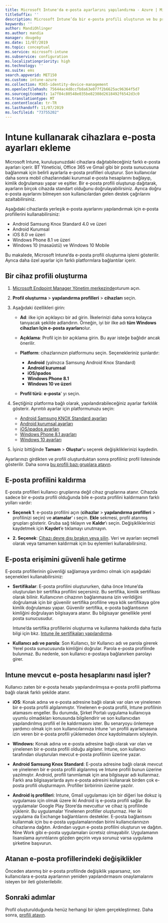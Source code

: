 ```yaml
---
title: Microsoft Intune'da e-posta ayarlarını yapılandırma - Azure | Microsoft Docs
titleSuffix: ''
description: Microsoft Intune’da bir e-posta profili oluşturun ve bu profili Android Kurumsal, iOS ve Windows cihazlarına dağıtın. Yönettiğiniz cihazlarda şirket e-postasına bağlanmak için bir e-posta sunucusu ve kimlik doğrulama yönteminin de dahil olduğu yaygın e-posta ayarlarını yapılandırmak için e-posta profilini kullanın.
keywords: ''
author: MandiOhlinger
ms.author: mandia
manager: dougeby
ms.date: 11/07/2019
ms.topic: conceptual
ms.service: microsoft-intune
ms.subservice: configuration
ms.localizationpriority: high
ms.technology: ''
ms.suite: ems
search.appverid: MET150
ms.custom: intune-azure
ms.collection: M365-identity-device-management
ms.openlocfilehash: 75644ac4d8ccfb8a63e077f2b6625ac96364f5d7
ms.sourcegitcommit: 1a7f04c80548e035be82308d2618492f6542d3c0
ms.translationtype: MT
ms.contentlocale: tr-TR
ms.lasthandoff: 11/07/2019
ms.locfileid: "73755202"
---
```

# <a name="add-email-settings-to-devices-using-intune"></a>Intune kullanarak cihazlara e-posta ayarları ekleme

Microsoft Intune, kuruluşunuzdaki cihazlara dağıtabileceğiniz farklı e-posta ayarları içerir. BT Yöneticisi, Office 365 ve Gmail gibi bir posta sunucusuna bağlanmak için belirli ayarlarla e-posta profilleri oluşturur. Son kullanıcılar daha sonra mobil cihazlarındaki kurumsal e-posta hesaplarını bağlayıp, kimlik doğrulaması yapar ve eşitler. Bir e-posta profili oluşturup dağıtarak, ayarların birçok cihazda standart olduğunu doğrulayabilirsiniz. Ayrıca doğru e-posta ayarlarını bilmeyen son kullanıcılardan gelen destek çağrılarını azaltabilirsiniz.

Aşağıdaki cihazlarda yerleşik e-posta ayarlarını yapılandırmak için e-posta profillerini kullanabilirsiniz:

- Android Samsung Knox Standard 4.0 ve üzeri
- Android Kurumsal
- iOS 8.0 ve üzeri
- Windows Phone 8.1 ve üzeri
- Windows 10 (masaüstü) ve Windows 10 Mobile

Bu makalede, Microsoft Intune’da e-posta profili oluşturma işlemi gösterilir. Ayrıca daha özel ayarlar için farklı platformlara bağlantılar içerir.

## <a name="create-a-device-profile"></a>Bir cihaz profili oluşturma

1. [Microsoft Endpoint Manager Yönetim merkezinde](https://go.microsoft.com/fwlink/?linkid=2109431)oturum açın.
2. **Profil oluşturma** > **yapılandırma profilleri** > **cihazları** seçin.
3. Aşağıdaki özellikleri girin:

    - **Ad**: ilke için açıklayıcı bir ad girin. İlkelerinizi daha sonra kolayca tanıyacak şekilde adlandırın. Örneğin, iyi bir ilke adı **tüm Windows cihazları Için e-posta ayarları**olur.
    - **Açıklama**: Profil için bir açıklama girin. Bu ayar isteğe bağlıdır ancak önerilir.
    - **Platform**: cihazlarınızın platformunu seçin. Seçenekleriniz şunlardır:

        - **Android** (yalnızca Samsung Android Knox Standard)
        - **Android kurumsal**
        - **iOS/ıpados**
        - **Windows Phone 8.1**
        - **Windows 10 ve üzeri**

    - **Profil türü**: **e-posta**' yı seçin.

4. Seçtiğiniz platforma bağlı olarak, yapılandırabileceğiniz ayarlar farklılık gösterir. Ayrıntılı ayarlar için platformunuzu seçin:

    - [Android Samsung KNOX Standard ayarları](../email-settings-android.md)
    - [Android kurumsal ayarları](../email-settings-android-enterprise.md)
    - [iOS/ıpados ayarları](email-settings-ios.md)
    - [Windows Phone 8.1 ayarları](email-settings-windows-phone-8-1.md)
    - [Windows 10 ayarları](email-settings-windows-10.md)

5. İşiniz bittiğinde **Tamam** > **Oluştur**’u seçerek değişikliklerinizi kaydedin.

Ayarlarınızı girdikten ve profili oluşturduktan sonra profiliniz profil listesinde gösterilir. Daha sonra [bu profili bazı gruplara atayın](../device-profile-assign.md).

## <a name="remove-an-email-profile"></a>E-posta profilini kaldırma

E-posta profilleri kullanıcı gruplarına değil cihaz gruplarına atanır. Cihazda sadece bir e-posta profili olduğunda bile e-posta profilini kaldırmanın farklı yolları vardır:

- **Seçenek 1**: e-posta profilini açın (**cihazlar** > **yapılandırma profilleri** > profilinizi seçin) ve **atamalar**' ı seçin. **Ekle** sekmesi, profil atanmış grupları gösterir. Gruba sağ tıklayın ve **Kaldır**’ı seçin. Değişikliklerinizi kaydetmek için **Kaydet**’e tıklamayı unutmayın.

- **2. Seçenek**: [Cihazı devre dışı bırakın veya silin](../remote-actions/devices-wipe.md). Veri ve ayarları seçmeli olarak veya tamamen kaldırmak için bu eylemleri kullanabilirsiniz.

## <a name="secure-email-access"></a>E-posta erişimini güvenli hale getirme

E-posta profillerinin güvenliği sağlamaya yardımcı olmak için aşağıdaki seçenekleri kullanabilirsiniz:

- **Sertifikalar**: E-posta profilini oluştururken, daha önce Intune’da oluşturulan bir sertifika profilini seçersiniz. Bu sertifika, kimlik sertifikası olarak bilinir. Kullanıcının cihazının bağlanmasına izin verildiğini doğrulamak için bir güvenilir sertifika profiline veya kök sertifikaya göre kimlik doğrulaması yapar. Güvenilir sertifika, e-posta bağlantısının kimliğini doğrulayan bilgisayara atanır. Bu bilgisayar genellikle yerel posta sunucusudur.

  Intune’da sertifika profillerini oluşturma ve kullanma hakkında daha fazla bilgi için bkz. [Intune ile sertifikaları yapılandırma](../protect/certificates-configure.md).

- **Kullanıcı adı ve parola**: Son Kullanıcı, bir Kullanıcı adı ve parola girerek Yerel posta sunucusunda kimliğini doğrular. Parola e-posta profilinde bulunmaz. Bu nedenle, son kullanıcı e-postaya bağlanırken parolayı girer.

## <a name="how-intune-handles-existing-email-accounts"></a>Intune mevcut e-posta hesaplarını nasıl işler?

Kullanıcı zaten bir e-posta hesabı yapılandırılmışsa e-posta profili platforma bağlı olarak farklı şekilde atanır.

- **iOS**: Konak adına ve e-posta adresine bağlı olarak var olan ve yinelenen bir e-posta profili algılanmıştır. Yinelenen e-posta profili, Intune profilinin atamasını engeller. Bu durumda, Şirket Portalı uygulama kullanıcıya uyumlu olmadıkları konusunda bilgilendirir ve son kullanıcıdan yapılandırılmış profili el ile kaldırmasını ister. Bu senaryoyu önlemeye yardımcı olmak için son kullanıcılarınıza Intune 'un profili ayarlamasına izin veren bir e-posta profili yüklemeden *önce* kaydolmalarını söyleyin.

- **Windows:** Konak adına ve e-posta adresine bağlı olarak var olan ve yinelenen bir e-posta profili olduğu algılanır. Intune, son kullanıcı tarafından oluşturulan mevcut e-posta profilinin üzerine yazar.

- **Android Samsung Knox Standard**: E-posta adresine bağlı olarak mevcut ve yinelenen bir e-posta profili algılanmış ve Intune profili bunun üzerine yazılmıştır. Android, profili tanımlamak için ana bilgisayar adı kullanmaz. Farklı ana bilgisayarlarda aynı e-posta adresini kullanarak birden çok e-posta profili oluşturmayın. Profiller birbirinin üzerine yazılır.

- **Android iş profilleri**: Intune, Gmail uygulaması için bir diğeri Ise dokuz iş uygulaması için olmak üzere iki Android iş e-posta profili sağlar. Bu uygulamalar Google Play Store’da mevcuttur ve cihaz iş profilinde yüklenir. Bu uygulamalar Yinelenen profiller oluşturmaz. Her iki uygulama da Exchange bağlantılarını destekler. E-posta bağlantısını kullanmak için bu e-posta uygulamalarından birini kullanıcılarınızın cihazlarına dağıtın. Ardından uygun e-posta profilini oluşturun ve dağıtın. Nine Work gibi e-posta uygulamaları ücretsiz olmayabilir. Uygulamanın lisanslama ayrıntılarını gözden geçirin veya sorunuz varsa uygulama şirketine başvurun.

## <a name="changes-to-assigned-email-profiles"></a>Atanan e-posta profillerindeki değişiklikler

Önceden atanmış bir e-posta profilinde değişiklik yaparsanız, son kullanıcılara e-posta ayarlarının yeniden yapılandırmasını onaylamalarını isteyen bir ileti gösterilebilir.

## <a name="next-steps"></a>Sonraki adımlar

Profil oluşturulduğunda henüz herhangi bir işlem gerçekleştirmez. Daha sonra, [profili atayın](../device-profile-assign.md).

